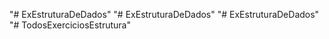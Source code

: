 "# ExEstruturaDeDados" 
"# ExEstruturaDeDados" 
"# ExEstruturaDeDados" 
"# TodosExerciciosEstrutura" 
